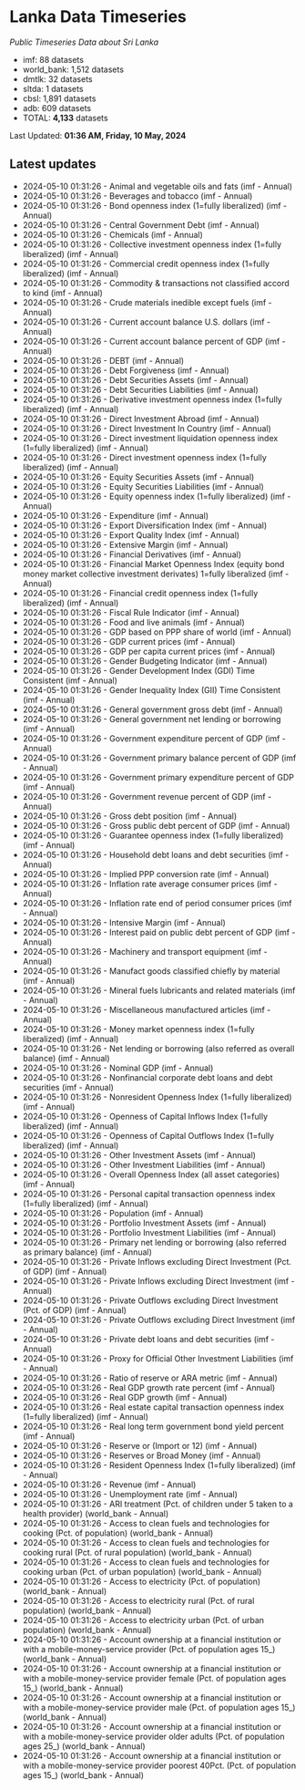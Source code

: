 # Lanka Data Timeseries
*Public Timeseries Data about Sri Lanka*

* imf: 88 datasets
* world_bank: 1,512 datasets
* dmtlk: 32 datasets
* sltda: 1 datasets
* cbsl: 1,891 datasets
* adb: 609 datasets
* TOTAL: **4,133** datasets

Last Updated: **01:36 AM, Friday, 10 May, 2024**

## Latest updates

* 2024-05-10 01:31:26 - Animal and vegetable oils and fats (imf - Annual)
* 2024-05-10 01:31:26 - Beverages and tobacco (imf - Annual)
* 2024-05-10 01:31:26 - Bond openness index (1=fully liberalized) (imf - Annual)
* 2024-05-10 01:31:26 - Central Government Debt (imf - Annual)
* 2024-05-10 01:31:26 - Chemicals (imf - Annual)
* 2024-05-10 01:31:26 - Collective investment openness index (1=fully liberalized) (imf - Annual)
* 2024-05-10 01:31:26 - Commercial credit openness index (1=fully liberalized) (imf - Annual)
* 2024-05-10 01:31:26 - Commodity & transactions not classified accord to kind (imf - Annual)
* 2024-05-10 01:31:26 - Crude materials inedible except fuels (imf - Annual)
* 2024-05-10 01:31:26 - Current account balance U.S. dollars (imf - Annual)
* 2024-05-10 01:31:26 - Current account balance percent of GDP (imf - Annual)
* 2024-05-10 01:31:26 - DEBT (imf - Annual)
* 2024-05-10 01:31:26 - Debt Forgiveness (imf - Annual)
* 2024-05-10 01:31:26 - Debt Securities Assets (imf - Annual)
* 2024-05-10 01:31:26 - Debt Securities Liabilities (imf - Annual)
* 2024-05-10 01:31:26 - Derivative investment openness index (1=fully liberalized) (imf - Annual)
* 2024-05-10 01:31:26 - Direct Investment Abroad (imf - Annual)
* 2024-05-10 01:31:26 - Direct Investment In Country (imf - Annual)
* 2024-05-10 01:31:26 - Direct investment liquidation openness index (1=fully liberalized) (imf - Annual)
* 2024-05-10 01:31:26 - Direct investment openness index (1=fully liberalized) (imf - Annual)
* 2024-05-10 01:31:26 - Equity Securities Assets (imf - Annual)
* 2024-05-10 01:31:26 - Equity Securities Liabilities (imf - Annual)
* 2024-05-10 01:31:26 - Equity openness index (1=fully liberalized) (imf - Annual)
* 2024-05-10 01:31:26 - Expenditure (imf - Annual)
* 2024-05-10 01:31:26 - Export Diversification Index (imf - Annual)
* 2024-05-10 01:31:26 - Export Quality Index (imf - Annual)
* 2024-05-10 01:31:26 - Extensive Margin (imf - Annual)
* 2024-05-10 01:31:26 - Financial Derivatives (imf - Annual)
* 2024-05-10 01:31:26 - Financial Market Openness Index (equity bond money market collective investment derivates) 1=fully liberalized (imf - Annual)
* 2024-05-10 01:31:26 - Financial credit openness index (1=fully liberalized) (imf - Annual)
* 2024-05-10 01:31:26 - Fiscal Rule Indicator (imf - Annual)
* 2024-05-10 01:31:26 - Food and live animals (imf - Annual)
* 2024-05-10 01:31:26 - GDP based on PPP share of world (imf - Annual)
* 2024-05-10 01:31:26 - GDP current prices (imf - Annual)
* 2024-05-10 01:31:26 - GDP per capita current prices (imf - Annual)
* 2024-05-10 01:31:26 - Gender Budgeting Indicator (imf - Annual)
* 2024-05-10 01:31:26 - Gender Development Index (GDI) Time Consistent (imf - Annual)
* 2024-05-10 01:31:26 - Gender Inequality Index (GII) Time Consistent (imf - Annual)
* 2024-05-10 01:31:26 - General government gross debt (imf - Annual)
* 2024-05-10 01:31:26 - General government net lending or borrowing (imf - Annual)
* 2024-05-10 01:31:26 - Government expenditure percent of GDP (imf - Annual)
* 2024-05-10 01:31:26 - Government primary balance percent of GDP (imf - Annual)
* 2024-05-10 01:31:26 - Government primary expenditure percent of GDP (imf - Annual)
* 2024-05-10 01:31:26 - Government revenue percent of GDP (imf - Annual)
* 2024-05-10 01:31:26 - Gross debt position (imf - Annual)
* 2024-05-10 01:31:26 - Gross public debt percent of GDP (imf - Annual)
* 2024-05-10 01:31:26 - Guarantee openness index (1=fully liberalized) (imf - Annual)
* 2024-05-10 01:31:26 - Household debt loans and debt securities (imf - Annual)
* 2024-05-10 01:31:26 - Implied PPP conversion rate (imf - Annual)
* 2024-05-10 01:31:26 - Inflation rate average consumer prices (imf - Annual)
* 2024-05-10 01:31:26 - Inflation rate end of period consumer prices (imf - Annual)
* 2024-05-10 01:31:26 - Intensive Margin (imf - Annual)
* 2024-05-10 01:31:26 - Interest paid on public debt percent of GDP (imf - Annual)
* 2024-05-10 01:31:26 - Machinery and transport equipment (imf - Annual)
* 2024-05-10 01:31:26 - Manufact goods classified chiefly by material (imf - Annual)
* 2024-05-10 01:31:26 - Mineral fuels lubricants and related materials (imf - Annual)
* 2024-05-10 01:31:26 - Miscellaneous manufactured articles (imf - Annual)
* 2024-05-10 01:31:26 - Money market openness index (1=fully liberalized) (imf - Annual)
* 2024-05-10 01:31:26 - Net lending or borrowing (also referred as overall balance) (imf - Annual)
* 2024-05-10 01:31:26 - Nominal GDP (imf - Annual)
* 2024-05-10 01:31:26 - Nonfinancial corporate debt loans and debt securities (imf - Annual)
* 2024-05-10 01:31:26 - Nonresident Openness Index (1=fully liberalized) (imf - Annual)
* 2024-05-10 01:31:26 - Openness of Capital Inflows Index (1=fully liberalized) (imf - Annual)
* 2024-05-10 01:31:26 - Openness of Capital Outflows Index (1=fully liberalized) (imf - Annual)
* 2024-05-10 01:31:26 - Other Investment Assets (imf - Annual)
* 2024-05-10 01:31:26 - Other Investment Liabilities (imf - Annual)
* 2024-05-10 01:31:26 - Overall Openness Index (all asset categories) (imf - Annual)
* 2024-05-10 01:31:26 - Personal capital transaction openness index (1=fully liberalized) (imf - Annual)
* 2024-05-10 01:31:26 - Population (imf - Annual)
* 2024-05-10 01:31:26 - Portfolio Investment Assets (imf - Annual)
* 2024-05-10 01:31:26 - Portfolio Investment Liabilities (imf - Annual)
* 2024-05-10 01:31:26 - Primary net lending or borrowing (also referred as primary balance) (imf - Annual)
* 2024-05-10 01:31:26 - Private Inflows excluding Direct Investment (Pct. of GDP) (imf - Annual)
* 2024-05-10 01:31:26 - Private Inflows excluding Direct Investment (imf - Annual)
* 2024-05-10 01:31:26 - Private Outflows excluding Direct Investment (Pct. of GDP) (imf - Annual)
* 2024-05-10 01:31:26 - Private Outflows excluding Direct Investment (imf - Annual)
* 2024-05-10 01:31:26 - Private debt loans and debt securities (imf - Annual)
* 2024-05-10 01:31:26 - Proxy for Official Other Investment Liabilities (imf - Annual)
* 2024-05-10 01:31:26 - Ratio of reserve or ARA metric (imf - Annual)
* 2024-05-10 01:31:26 - Real GDP growth rate percent (imf - Annual)
* 2024-05-10 01:31:26 - Real GDP growth (imf - Annual)
* 2024-05-10 01:31:26 - Real estate capital transaction openness index (1=fully liberalized) (imf - Annual)
* 2024-05-10 01:31:26 - Real long term government bond yield percent (imf - Annual)
* 2024-05-10 01:31:26 - Reserve or (Import or 12) (imf - Annual)
* 2024-05-10 01:31:26 - Reserves or Broad Money (imf - Annual)
* 2024-05-10 01:31:26 - Resident Openness Index (1=fully liberalized) (imf - Annual)
* 2024-05-10 01:31:26 - Revenue (imf - Annual)
* 2024-05-10 01:31:26 - Unemployment rate (imf - Annual)
* 2024-05-10 01:31:26 - ARI treatment (Pct. of children under 5 taken to a health provider) (world_bank - Annual)
* 2024-05-10 01:31:26 - Access to clean fuels and technologies for cooking (Pct. of population) (world_bank - Annual)
* 2024-05-10 01:31:26 - Access to clean fuels and technologies for cooking rural (Pct. of rural population) (world_bank - Annual)
* 2024-05-10 01:31:26 - Access to clean fuels and technologies for cooking urban (Pct. of urban population) (world_bank - Annual)
* 2024-05-10 01:31:26 - Access to electricity (Pct. of population) (world_bank - Annual)
* 2024-05-10 01:31:26 - Access to electricity rural (Pct. of rural population) (world_bank - Annual)
* 2024-05-10 01:31:26 - Access to electricity urban (Pct. of urban population) (world_bank - Annual)
* 2024-05-10 01:31:26 - Account ownership at a financial institution or with a mobile-money-service provider (Pct. of population ages 15_) (world_bank - Annual)
* 2024-05-10 01:31:26 - Account ownership at a financial institution or with a mobile-money-service provider female (Pct. of population ages 15_) (world_bank - Annual)
* 2024-05-10 01:31:26 - Account ownership at a financial institution or with a mobile-money-service provider male (Pct. of population ages 15_) (world_bank - Annual)
* 2024-05-10 01:31:26 - Account ownership at a financial institution or with a mobile-money-service provider older adults (Pct. of population ages 25_) (world_bank - Annual)
* 2024-05-10 01:31:26 - Account ownership at a financial institution or with a mobile-money-service provider poorest 40Pct. (Pct. of population ages 15_) (world_bank - Annual)